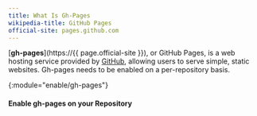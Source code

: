 ```yaml
---
title: What Is Gh-Pages
wikipedia-title: GitHub Pages
official-site: pages.github.com
---
```


[**gh-pages**](https://{{ page.official-site }}), or
GitHub Pages, is a web hosting service provided by [GitHub](/whatis/github),
allowing users to serve simple, static websites. Gh-pages needs to be enabled
on a per-repository basis.

{:module="enable/gh-pages"}
#### Enable gh-pages on your Repository
